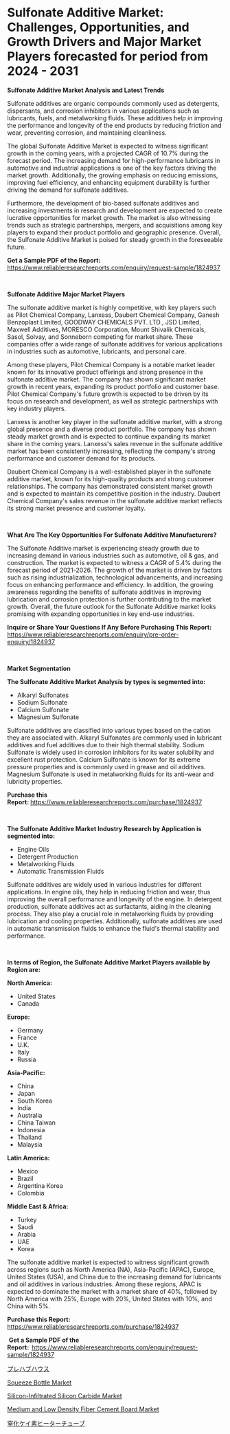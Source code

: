 <p><h1>Sulfonate Additive Market: Challenges, Opportunities, and Growth Drivers and Major Market Players forecasted for period from 2024 - 2031</h1></p><p><strong>Sulfonate Additive Market Analysis and Latest Trends</strong></p>
<p><p>Sulfonate additives are organic compounds commonly used as detergents, dispersants, and corrosion inhibitors in various applications such as lubricants, fuels, and metalworking fluids. These additives help in improving the performance and longevity of the end products by reducing friction and wear, preventing corrosion, and maintaining cleanliness.</p><p>The global Sulfonate Additive Market is expected to witness significant growth in the coming years, with a projected CAGR of 10.7% during the forecast period. The increasing demand for high-performance lubricants in automotive and industrial applications is one of the key factors driving the market growth. Additionally, the growing emphasis on reducing emissions, improving fuel efficiency, and enhancing equipment durability is further driving the demand for sulfonate additives.</p><p>Furthermore, the development of bio-based sulfonate additives and increasing investments in research and development are expected to create lucrative opportunities for market growth. The market is also witnessing trends such as strategic partnerships, mergers, and acquisitions among key players to expand their product portfolio and geographic presence. Overall, the Sulfonate Additive Market is poised for steady growth in the foreseeable future.</p></p>
<p><strong>Get a Sample PDF of the Report:&nbsp;</strong> <a href="https://www.reliableresearchreports.com/enquiry/request-sample/1824937">https://www.reliableresearchreports.com/enquiry/request-sample/1824937</a></p>
<p>&nbsp;</p>
<p><strong>Sulfonate Additive Major Market Players</strong></p>
<p><p>The sulfonate additive market is highly competitive, with key players such as Pilot Chemical Company, Lanxess, Daubert Chemical Company, Ganesh Benzoplast Limited, GOODWAY CHEMICALS PVT. LTD., JSD Limited, Maxwell Additives, MORESCO Corporation, Mount Shivalik Chemicals, Sasol, Solvay, and Sonneborn competing for market share. These companies offer a wide range of sulfonate additives for various applications in industries such as automotive, lubricants, and personal care.</p><p>Among these players, Pilot Chemical Company is a notable market leader known for its innovative product offerings and strong presence in the sulfonate additive market. The company has shown significant market growth in recent years, expanding its product portfolio and customer base. Pilot Chemical Company's future growth is expected to be driven by its focus on research and development, as well as strategic partnerships with key industry players.</p><p>Lanxess is another key player in the sulfonate additive market, with a strong global presence and a diverse product portfolio. The company has shown steady market growth and is expected to continue expanding its market share in the coming years. Lanxess's sales revenue in the sulfonate additive market has been consistently increasing, reflecting the company's strong performance and customer demand for its products.</p><p>Daubert Chemical Company is a well-established player in the sulfonate additive market, known for its high-quality products and strong customer relationships. The company has demonstrated consistent market growth and is expected to maintain its competitive position in the industry. Daubert Chemical Company's sales revenue in the sulfonate additive market reflects its strong market presence and customer loyalty.</p></p>
<p>&nbsp;</p>
<p><strong>What Are The Key Opportunities For Sulfonate Additive Manufacturers?</strong></p>
<p><p>The Sulfonate Additive market is experiencing steady growth due to increasing demand in various industries such as automotive, oil & gas, and construction. The market is expected to witness a CAGR of 5.4% during the forecast period of 2021-2026. The growth of the market is driven by factors such as rising industrialization, technological advancements, and increasing focus on enhancing performance and efficiency. In addition, the growing awareness regarding the benefits of sulfonate additives in improving lubrication and corrosion protection is further contributing to the market growth. Overall, the future outlook for the Sulfonate Additive market looks promising with expanding opportunities in key end-use industries.</p></p>
<p><strong>Inquire or Share Your Questions If Any Before Purchasing This Report:</strong> <a href="https://www.reliableresearchreports.com/enquiry/pre-order-enquiry/1824937">https://www.reliableresearchreports.com/enquiry/pre-order-enquiry/1824937</a></p>
<p>&nbsp;</p>
<p><strong>Market Segmentation</strong></p>
<p><strong>The Sulfonate Additive Market Analysis by types is segmented into:</strong></p>
<p><ul><li>Alkaryl Sulfonates</li><li>Sodium Sulfonate</li><li>Calcium Sulfonate</li><li>Magnesium Sulfonate</li></ul></p>
<p><p>Sulfonate additives are classified into various types based on the cation they are associated with. Alkaryl Sulfonates are commonly used in lubricant additives and fuel additives due to their high thermal stability. Sodium Sulfonate is widely used in corrosion inhibitors for its water solubility and excellent rust protection. Calcium Sulfonate is known for its extreme pressure properties and is commonly used in grease and oil additives. Magnesium Sulfonate is used in metalworking fluids for its anti-wear and lubricity properties.</p></p>
<p><strong>Purchase this Report:&nbsp;</strong><a href="https://www.reliableresearchreports.com/purchase/1824937">https://www.reliableresearchreports.com/purchase/1824937</a></p>
<p>&nbsp;</p>
<p><strong>The Sulfonate Additive Market Industry Research by Application is segmented into:</strong></p>
<p><ul><li>Engine Oils</li><li>Detergent Production</li><li>Metalworking Fluids</li><li>Automatic Transmission Fluids</li></ul></p>
<p><p>Sulfonate additives are widely used in various industries for different applications. In engine oils, they help in reducing friction and wear, thus improving the overall performance and longevity of the engine. In detergent production, sulfonate additives act as surfactants, aiding in the cleaning process. They also play a crucial role in metalworking fluids by providing lubrication and cooling properties. Additionally, sulfonate additives are used in automatic transmission fluids to enhance the fluid's thermal stability and performance.</p></p>
<p>&nbsp;</p>
<p><strong>In terms of Region, the Sulfonate Additive Market Players available by Region are:</strong></p>
<p>
    <p> <strong> North America: </strong>
        <ul>
            <li>United States</li>
            <li>Canada</li>
        </ul>
        </p> 
    <p> <strong> Europe: </strong>
        <ul>
            <li>Germany</li>
            <li>France</li>
            <li>U.K.</li>
            <li>Italy</li>
            <li>Russia</li>
        </ul>
        </p> 
    <p> <strong> Asia-Pacific: </strong>
        <ul>
            <li>China</li>
            <li>Japan</li>
            <li>South Korea</li>
            <li>India</li>
            <li>Australia</li>
            <li>China Taiwan</li>
            <li>Indonesia</li>
            <li>Thailand</li>
            <li>Malaysia</li>
        </ul>
        </p> 
    <p> <strong> Latin America: </strong>
        <ul>
            <li>Mexico</li>
            <li>Brazil</li>
            <li>Argentina Korea</li>
            <li>Colombia</li>
        </ul>
        </p> 
    <p> <strong> Middle East & Africa: </strong>
        <ul>
            <li>Turkey</li>
            <li>Saudi</li>
            <li>Arabia</li>
            <li>UAE</li>
            <li>Korea</li>
        </ul>
    </p>
    </p>
<p><p>The sulfonate additive market is expected to witness significant growth across regions such as North America (NA), Asia-Pacific (APAC), Europe, United States (USA), and China due to the increasing demand for lubricants and oil additives in various industries. Among these regions, APAC is expected to dominate the market with a market share of 40%, followed by North America with 25%, Europe with 20%, United States with 10%, and China with 5%.</p></p>
<p><strong>Purchase this Report: </strong><a href="https://www.reliableresearchreports.com/purchase/1824937">https://www.reliableresearchreports.com/purchase/1824937</a></p>
<p>&nbsp;<strong>Get a Sample PDF of the Report:&nbsp;&nbsp;</strong><a href="https://www.reliableresearchreports.com/enquiry/request-sample/1824937">https://www.reliableresearchreports.com/enquiry/request-sample/1824937</a></p>
<p><strong></strong></p>
<p><p><a href="https://github.com/avwofrml53535/Market-Research-Report-List-1/blob/main/80295651180.md">プレハブハウス</a></p><p><a href="https://issuu.com/reportprime-2/docs/squeeze-bottle-market-size-2030.pptx">Squeeze Bottle Market</a></p><p><a href="https://github.com/mbisetmhermsr/Market-Research-Report-List-1/blob/main/silicon-infiltrated-silicon-carbide-market.md">Silicon-Infiltrated Silicon Carbide Market</a></p><p><a href="https://github.com/zjyglelu/Market-Research-Report-List-1/blob/main/medium-and-low-density-fiber-cement-board-market.md">Medium and Low Density Fiber Cement Board Market</a></p><p><a href="https://github.com/vtbvgl20191192/Market-Research-Report-List-1/blob/main/43355391181.md">窒化ケイ素ヒーターチューブ</a></p></p>